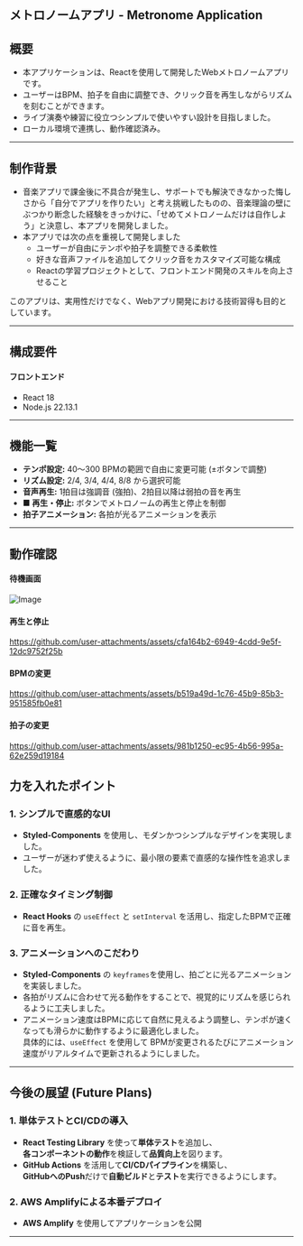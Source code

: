 ## メトロノームアプリ - Metronome Application

## 概要
- 本アプリケーションは、Reactを使用して開発したWebメトロノームアプリです。 
- ユーザーはBPM、拍子を自由に調整でき、クリック音を再生しながらリズムを刻むことができます。
- ライブ演奏や練習に役立つシンプルで使いやすい設計を目指しました。
- ローカル環境で連携し、動作確認済み。
  
---
## 制作背景 
- 音楽アプリで課金後に不具合が発生し、サポートでも解決できなかった悔しさから「自分でアプリを作りたい」と考え挑戦したものの、音楽理論の壁にぶつかり断念した経験をきっかけに、「せめてメトロノームだけは自作しよう」と決意し、本アプリを開発しました。  
- 本アプリでは次の点を重視して開発しました
   - ユーザーが自由にテンポや拍子を調整できる柔軟性  
   - 好きな音声ファイルを追加してクリック音をカスタマイズ可能な構成  
   - Reactの学習プロジェクトとして、フロントエンド開発のスキルを向上させること  

このアプリは、実用性だけでなく、Webアプリ開発における技術習得も目的としています。

---

## 構成要件
#### フロントエンド
* React 18
* Node.js 22.13.1

---

## 機能一覧

- **テンポ設定:** 40〜300 BPMの範囲で自由に変更可能 (±ボタンで調整)  
- **リズム設定:** 2/4, 3/4, 4/4, 8/8 から選択可能  
- **音声再生:** 1拍目は強調音 (強拍)、2拍目以降は弱拍の音を再生  
- **■ 再生・停止:** ボタンでメトロノームの再生と停止を制御  
- **拍子アニメーション:** 各拍が光るアニメーションを表示  

---

## 動作確認
#### 待機画面
![Image](https://github.com/user-attachments/assets/11b5b375-a267-40da-ab10-8326d9e58237)

#### 再生と停止
https://github.com/user-attachments/assets/cfa164b2-6949-4cdd-9e5f-12dc9752f25b

#### BPMの変更
https://github.com/user-attachments/assets/b519a49d-1c76-45b9-85b3-951585fb0e81

#### 拍子の変更
https://github.com/user-attachments/assets/981b1250-ec95-4b56-995a-62e259d19184


## 力を入れたポイント

### **1. シンプルで直感的なUI**
- **Styled-Components** を使用し、モダンかつシンプルなデザインを実現しました。  
- ユーザーが迷わず使えるように、最小限の要素で直感的な操作性を追求しました。  

### **2. 正確なタイミング制御**
- **React Hooks** の `useEffect` と `setInterval` を活用し、指定したBPMで正確に音を再生。  

###  **3. アニメーションへのこだわり**
- **Styled-Components** の `keyframes`を使用し、拍ごとに光るアニメーションを実装しました。  
- 各拍がリズムに合わせて光る動作をすることで、視覚的にリズムを感じられるように工夫しました。  
- アニメーション速度はBPMに応じて自然に見えるよう調整し、テンポが速くなっても滑らかに動作するように最適化しました。  
具体的には、`useEffect` を使用して BPMが変更されるたびにアニメーション速度がリアルタイムで更新されるようにしました。 

---

## **今後の展望 (Future Plans)**

###  **1. 単体テストとCI/CDの導入**
- **React Testing Library** を使って**単体テスト**を追加し、  
  **各コンポーネントの動作**を検証して**品質向上**を図ります。  
- **GitHub Actions** を活用して**CI/CDパイプライン**を構築し、  
  **GitHubへのPush**だけで**自動ビルド**と**テスト**を実行できるようにします。  

### **2. AWS Amplifyによる本番デプロイ**
- **AWS Amplify** を使用してアプリケーションを公開

---


